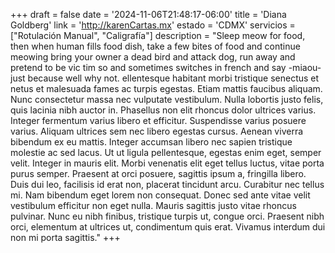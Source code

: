 +++
draft  = false
date   = '2024-11-06T21:48:17-06:00'
title  = 'Diana Goldberg'
link   = 'http://karenCartas.mx'
estado = 'CDMX'
servicios = ["Rotulación Manual", "Caligrafía"]
description = "Sleep meow for food, then when human fills food dish, take a few bites of food and continue meowing bring your owner a dead bird and attack dog, run away and pretend to be vic  tim so and sometimes switches in french and say -miaou- just because well why not. ellentesque habitant morbi tristique senectus et netus et malesuada fames ac turpis egestas. Etiam mattis faucibus aliquam. Nunc consectetur massa nec vulputate vestibulum. Nulla lobortis justo felis, quis lacinia nibh auctor in. Phasellus non elit rhoncus dolor ultrices varius. Integer fermentum varius libero et efficitur. Suspendisse varius posuere varius. Aliquam ultrices sem nec libero egestas cursus. Aenean viverra bibendum ex eu mattis. Integer accumsan libero nec sapien tristique molestie ac sed lacus. Ut ut ligula pellentesque, egestas enim eget, semper velit. Integer in mauris elit. Morbi venenatis elit eget tellus luctus, vitae porta purus semper. Praesent at orci posuere, sagittis ipsum a, fringilla libero. Duis dui leo, facilisis id erat non, placerat tincidunt arcu. Curabitur nec tellus mi. Nam bibendum eget lorem non consequat. Donec sed ante vitae velit vestibulum efficitur non eget nulla. Mauris sagittis justo vitae rhoncus pulvinar. Nunc eu nibh finibus, tristique turpis ut, congue orci. Praesent nibh orci, elementum at ultrices ut, condimentum quis erat. Vivamus interdum dui non mi porta sagittis."
+++